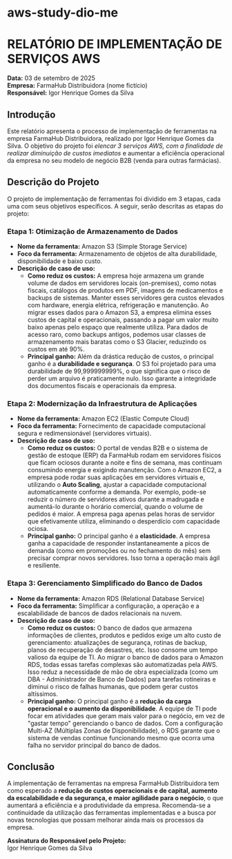 ﻿# aws-study-dio-me

# RELATÓRIO DE IMPLEMENTAÇÃO DE SERVIÇOS AWS

**Data:** 03 de setembro de 2025 <br>
**Empresa:** FarmaHub Distribuidora (nome fictício)<br>
**Responsável:** Igor Henrique Gomes da Silva

## Introdução

Este relatório apresenta o processo de implementação de ferramentas na empresa FarmaHub Distribuidora, realizado por Igor Henrique Gomes da Silva. O objetivo do projeto foi *elencar 3 serviços AWS, com a finalidade de realizar diminuição de custos imediatos* e aumentar a eficiência operacional da empresa no seu modelo de negócio B2B (venda para outras farmácias).

## Descrição do Projeto

O projeto de implementação de ferramentas foi dividido em 3 etapas, cada uma com seus objetivos específicos. A seguir, serão descritas as etapas do projeto:

### Etapa 1: Otimização de Armazenamento de Dados

* **Nome da ferramenta:** Amazon S3 (Simple Storage Service)
* **Foco da ferramenta:** Armazenamento de objetos de alta durabilidade, disponibilidade e baixo custo.
* **Descrição de caso de uso:**
    * **Como reduz os custos:** A empresa hoje armazena um grande volume de dados em servidores locais (on-premises), como notas fiscais, catálogos de produtos em PDF, imagens de medicamentos e backups de sistemas. Manter esses servidores gera custos elevados com hardware, energia elétrica, refrigeração e manutenção. Ao migrar esses dados para o Amazon S3, a empresa elimina esses custos de capital e operacionais, passando a pagar um valor muito baixo apenas pelo espaço que realmente utiliza. Para dados de acesso raro, como backups antigos, podemos usar classes de armazenamento mais baratas como o S3 Glacier, reduzindo os custos em até 90%.
    * **Principal ganho:** Além da drástica redução de custos, o principal ganho é a **durabilidade e segurança**. O S3 foi projetado para uma durabilidade de 99,999999999%, o que significa que o risco de perder um arquivo é praticamente nulo. Isso garante a integridade dos documentos fiscais e operacionais da empresa.

### Etapa 2: Modernização da Infraestrutura de Aplicações

* **Nome da ferramenta:** Amazon EC2 (Elastic Compute Cloud)
* **Foco da ferramenta:** Fornecimento de capacidade computacional segura e redimensionável (servidores virtuais).
* **Descrição de caso de uso:**
    * **Como reduz os custos:** O portal de vendas B2B e o sistema de gestão de estoque (ERP) da FarmaHub rodam em servidores físicos que ficam ociosos durante a noite e fins de semana, mas continuam consumindo energia e exigindo manutenção. Com o Amazon EC2, a empresa pode rodar suas aplicações em servidores virtuais e, utilizando o **Auto Scaling**, ajustar a capacidade computacional automaticamente conforme a demanda. Por exemplo, pode-se reduzir o número de servidores ativos durante a madrugada e aumentá-lo durante o horário comercial, quando o volume de pedidos é maior. A empresa paga apenas pelas horas de servidor que efetivamente utiliza, eliminando o desperdício com capacidade ociosa.
    * **Principal ganho:** O principal ganho é a **elasticidade**. A empresa ganha a capacidade de responder instantaneamente a picos de demanda (como em promoções ou no fechamento do mês) sem precisar comprar novos servidores. Isso torna a operação mais ágil e resiliente.

### Etapa 3: Gerenciamento Simplificado do Banco de Dados

* **Nome da ferramenta:** Amazon RDS (Relational Database Service)
* **Foco da ferramenta:** Simplificar a configuração, a operação e a escalabilidade de bancos de dados relacionais na nuvem.
* **Descrição de caso de uso:**
    * **Como reduz os custos:** O banco de dados que armazena informações de clientes, produtos e pedidos exige um alto custo de gerenciamento: atualizações de segurança, rotinas de backup, planos de recuperação de desastres, etc. Isso consome um tempo valioso da equipe de TI. Ao migrar o banco de dados para o Amazon RDS, todas essas tarefas complexas são automatizadas pela AWS. Isso reduz a necessidade de mão de obra especializada (como um DBA - Administrador de Banco de Dados) para tarefas rotineiras e diminui o risco de falhas humanas, que podem gerar custos altíssimos.
    * **Principal ganho:** O principal ganho é a **redução da carga operacional e o aumento da disponibilidade**. A equipe de TI pode focar em atividades que geram mais valor para o negócio, em vez de "gastar tempo" gerenciando o banco de dados. Com a configuração Multi-AZ (Múltiplas Zonas de Disponibilidade), o RDS garante que o sistema de vendas continue funcionando mesmo que ocorra uma falha no servidor principal do banco de dados.

## Conclusão

A implementação de ferramentas na empresa FarmaHub Distribuidora tem como esperado a **redução de custos operacionais e de capital, aumento da escalabilidade e da segurança, e maior agilidade para o negócio**, o que aumentará a eficiência e a produtividade da empresa. Recomenda-se a continuidade da utilização das ferramentas implementadas e a busca por novas tecnologias que possam melhorar ainda mais os processos da empresa.

**Assinatura do Responsável pelo Projeto:**<br>
Igor Henrique Gomes da Silva


